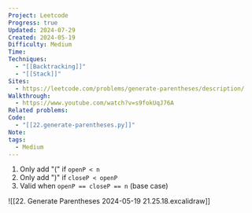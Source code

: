```yaml
---
Project: Leetcode
Progress: true
Updated: 2024-07-29
Created: 2024-05-19
Difficulty: Medium
Time: 
Techniques:
  - "[[Backtracking]]"
  - "[[Stack]]"
Sites:
  - https://leetcode.com/problems/generate-parentheses/description/
Walkthrough:
  - https://www.youtube.com/watch?v=s9fokUqJ76A
Related problems: 
Code:
  - "[[22.generate-parentheses.py]]"
Note: 
tags:
  - Medium
---
```

1. Only add "(" if `openP < n`
2. Only add ")" if `closeP < openP`
3. Valid when `openP == closeP == n` (base case)

![[22. Generate Parentheses 2024-05-19 21.25.18.excalidraw]] 
